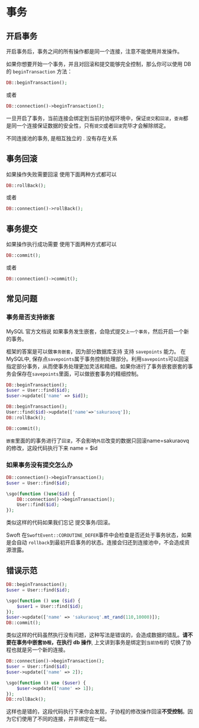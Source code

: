 # 事务


## 开启事务

开启事务后，事务之间的所有操作都是同一个连接，注意不能使用并发操作。

 如果你想要开始一个事务，并且对回滚和提交能够完全控制，那么你可以使用 DB  的 `beginTransaction` 方法：

```php
DB::beginTransaction();
```
或者
```php
DB::connection()->beginTransaction();
```
一旦开启了事务，当前连接会绑定到当前的协程环境中，保证`提交`和`回滚`，`查询`都是同一个连接保证数据的安全性，只有`提交`或者`回滚`完毕才会解除绑定。


 <p class="tip"> 不同连接池的事务, 是相互独立的 . 没有存在关系 </p>

## 事务回滚
如果操作失败需要回滚 使用下面两种方式都可以

```php
DB::rollBack();
```
或者
```php
DB::connection()->rollBack();
```

## 事务提交
如果操作执行成功需要 使用下面两种方式都可以

```php
DB::commit();
```
或者
```php
DB::connection()->commit();
```

## 常见问题

### 事务是否支持嵌套
MySQL 官方文档说 如果事务发生嵌套，会隐式提交`上一个事务`，然后开启一个新的事务。

框架的答案是可以做`事务嵌套`，因为部分数据库支持 支持 `savepoints` 能力。
在MySQL中, 保存点`savepoints`属于事务控制处理部分。利用`savepoints`可以回滚指定部分事务，从而使事务处理更加灵活和精细。如果你进行了事务嵌套嵌套的事务会保存在`savepoints`里面，可以做嵌套事务的精细控制。
```php
DB::beginTransaction();
$user = User::find($id);
$user->update(['name' => $id]);

DB::beginTransaction();
User::find($id)->update(['name'=>'sakuraovq']);
DB::rollBack();

DB::commit();
```
`嵌套`里面的的事务进行了`回滚`，不会影响`外层`改变的数据只回滚name=sakuraovq的修改，这段代码执行下来 name = $id

### 如果事务没有提交怎么办
```php
DB::connection()->beginTransaction();
$user = User::find($id);

\sgo(function ()use($id) {
    DB::connection()->beginTransaction();
    User::find($id);
});
```
类似这样的代码如果我们忘记 提交事务/回滚。

Swoft 在`SwoftEvent::COROUTINE_DEFER`事件中会检查是否还处于事务状态，如果是会自动 `rollback`到最初开启事务的状态。连接会归还到连接池中，不会造成资源泄露。

## 错误示范
```php
DB::beginTransaction();
$user = User::find($id);

\sgo(function () use ($id) {
    $user1 = User::find($id);
});
$user->update(['name' => 'sakuraovq'.mt_rand(110,10000)]);
DB::commit();

```
类似这样的代码虽然执行没有问题，这种写法是错误的，会造成数据的错乱。**请不要在事务中嵌套`协程`，在执行 db 操作**, 上文讲到事务是绑定到`当前协程`的 切换了协程也就是另一个新的连接。

```php
DB::connection()->beginTransaction();
$user = User::find($id);
$user->update(['name' => 2]);

\sgo(function () use ($user) {
    $user->update(['name' => 1]);
});
DB::rollBack();
```
这样也是错的，这段代码执行下来你会发现，子协程的修改操作回滚**不受控制**。因为它们使用了不同的连接，并非绑定在一起。
